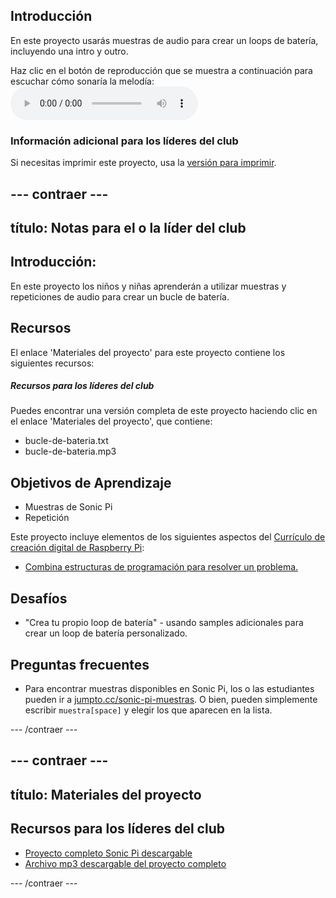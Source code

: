 ## Introducción

En este proyecto usarás muestras de audio para crear un loops de batería, incluyendo una intro y outro.

<div id="audio-preview" class="pdf-hidden">
  Haz clic en el botón de reproducción que se muestra a continuación para escuchar cómo sonaría la melodía: <audio controls preload> <source src="recursos/bucle-de-bateria.mp3" type="audio/mpeg"> Tu navegador no es compatible con el elemento <code>audio</code>. </audio>
</div>

### Información adicional para los líderes del club

Si necesitas imprimir este proyecto, usa la [versión para imprimir](https://projects.raspberrypi.org/en/projects/drum-loop/print).

## \--- contraer \---

## título: Notas para el o la líder del club

## Introducción:

En este proyecto los niños y niñas aprenderán a utilizar muestras y repeticiones de audio para crear un bucle de batería.

## Recursos

El enlace 'Materiales del proyecto' para este proyecto contiene los siguientes recursos:

##### Recursos para los líderes del club

Puedes encontrar una versión completa de este proyecto haciendo clic en el enlace 'Materiales del proyecto', que contiene:

* bucle-de-bateria.txt
* bucle-de-bateria.mp3

## Objetivos de Aprendizaje

* Muestras de Sonic Pi
* Repetición

Este proyecto incluye elementos de los siguientes aspectos del [Currículo de creación digital de Raspberry Pi](http://rpf.io/curriculum):

* [Combina estructuras de programación para resolver un problema.](https://www.raspberrypi.org/curriculum/programming/builder)

## Desafíos

* "Crea tu propio loop de batería" - usando samples adicionales para crear un loop de batería personalizado.

## Preguntas frecuentes

* Para encontrar muestras disponibles en Sonic Pi, los o las estudiantes pueden ir a [jumpto.cc/sonic-pi-muestras](http://jumpto.cc/sonic-pi-samples). O bien, pueden simplemente escribir `muestra[space]` y elegir los que aparecen en la lista.

\--- /contraer \---

## \--- contraer \---

## título: Materiales del proyecto

## Recursos para los líderes del club

* [Proyecto completo Sonic Pi descargable](recursos/bucle-de-bateria.txt)
* [Archivo mp3 descargable del proyecto completo](recursos/bucle-de-bateria.mp3)

\--- /contraer \---